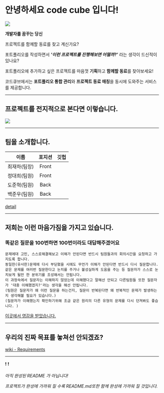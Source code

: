 # 안녕하세요 code cube 입니다!

![](https://cdn.discordapp.com/attachments/919772630255534083/920252378769416192/unknown.png)

**개발자를 꿈꾸는 당신**

프로젝트를 함께할 동료를 찾고 계신가요?

포트폴리오를 작성하면서 <i>**'이런 프로젝트를 진행해보면 어떨까?'**</i>  라는 생각이 드신적이 있나요?

포트폴리오에 추가하고 싶은 프로젝트를 마음껏 **기획**하고 **함께할 동료**를 찾아보세요!

코드큐브에서는 **포트폴리오 통합 관리**와 **프로젝트 동료 매칭**을 동시에 도와주는 서비스를 제공합니다.

---

## 프로젝트를 전지적으로 본다면 이렇습니다.

![](https://cdn.discordapp.com/attachments/919772630255534083/920320780972212264/unknown.png)

---

## 팀을 소개합니다.

|이름|포지션|깃헙|
|:---:|:---:|:---:|
|최재하(팀장)|Front||
|정대희(팀원)|Front||
|도준혁(팀원)|Back||
|백준우(팀원)|Back||

[detail](https://github.com/codestates/codecube/wiki/work-log)

---

## 저희는 이런 마음가짐을 가지고 있습니다.

### 똑같은 질문을 100번하면 100번이라도 대답해주겠어요

```
문제에대 고민, 스스로해결해보고 이해가 안된다면 반드시 팀원들과의 회의시간을 요청하고 가지도록 합니다.
동일한(유사한)문제에 다시 부딛혔을 시에도 무언가 이해가 안된다면 반드시 다시 질문합니다.
같은 문제를 여러번 질문한다고 눈치를 주거나 불성실하게 도움을 주는 등 질문자가 스스로 눈치보게 될만 한 분위기를 조성해서는 안됩니다.
이 과정속에서 질문자는 이해하지 않았는데 이해했다고 말해선 안되고 다른팀원들 또한 질문자가 '대충 이해했겠지?'라는 생각을 해선 안됩니다.
(팀원은 질문자가 왜 이런 질문을 하는건지, 질문이 반복된다면 왜 반복적인 문제가 발생하는지 생각해볼 필요가 있습니다.)
(질문자가 이해했는지 확인하기위해 조금 같은 원리의 다른 유형의 문제를 다시 던져봐도 좋습니다. )

```
[이곳에서 영감을 받았습니다.](https://techblog.woowahan.com/2677/)

---

## 우리의 진짜 목표를 놓쳐선 안되겠죠?
[wiki - Requirements](https://github.com/codestates/codecube/wiki/requirements)

---

:exclamation: :exclamation:

<i>아직 완성된 README 가 아닙니다!</i>

<i>프로젝트가 완성에 가까워 질 수록 README.md또한 함께 완성에 가까워 질 것입니다. </i>
